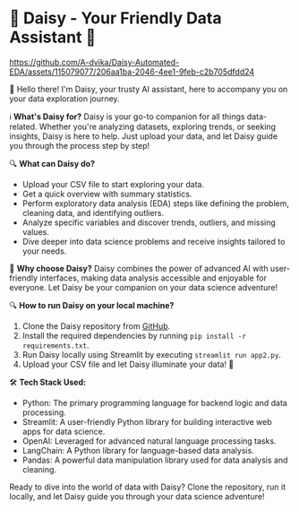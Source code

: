 # 🌼 Daisy - Your Friendly Data Assistant 🤖


https://github.com/A-dvika/Daisy-Automated-EDA/assets/115079077/206aa1ba-2046-4ee1-9feb-c2b705dfdd24

👋 Hello there! I'm Daisy, your trusty AI assistant, here to accompany you on your data exploration journey. 

ℹ️ **What's Daisy for?**
Daisy is your go-to companion for all things data-related. Whether you're analyzing datasets, exploring trends, or seeking insights, Daisy is here to help. Just upload your data, and let Daisy guide you through the process step by step!

🔍 **What can Daisy do?**
- Upload your CSV file to start exploring your data.
- Get a quick overview with summary statistics.
- Perform exploratory data analysis (EDA) steps like defining the problem, cleaning data, and identifying outliers.
- Analyze specific variables and discover trends, outliers, and missing values.
- Dive deeper into data science problems and receive insights tailored to your needs.

🌟 **Why choose Daisy?**
Daisy combines the power of advanced AI with user-friendly interfaces, making data analysis accessible and enjoyable for everyone. Let Daisy be your companion on your data science adventure!


🔍 **How to run Daisy on your local machine?**
1. Clone the Daisy repository from [GitHub](git@github.com:A-dvika/Daisy-Automated-EDA.git).
2. Install the required dependencies by running `pip install -r requirements.txt`.
3. Run Daisy locally using Streamlit by executing `streamlit run app2.py`.
4. Upload your CSV file and let Daisy illuminate your data! 🚀

🛠️ **Tech Stack Used:**
- Python: The primary programming language for backend logic and data processing.
- Streamlit: A user-friendly Python library for building interactive web apps for data science.
- OpenAI: Leveraged for advanced natural language processing tasks.
- LangChain: A Python library for language-based data analysis.
- Pandas: A powerful data manipulation library used for data analysis and cleaning.

Ready to dive into the world of data with Daisy? Clone the repository, run it locally, and let Daisy guide you through your data science adventure!
